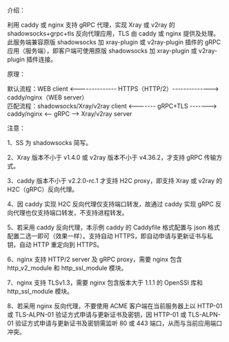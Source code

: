 介绍：

利用 caddy 或 nginx 支持 gRPC 代理，实现 Xray 或 v2ray 的 shadowsocks+grpc+tls 反向代理应用，TLS 由 caddy 或 nginx 提供及处理。此服务端兼容原版 shadowsocks 加 xray-plugin 或 v2ray-plugin 插件的 gRPC 应用（服务端），即客户端可使用原版 shadowsocks 加 xray-plugin 或 v2ray-plugin 插件连接。

原理：

默认流程：WEB client <-------------- HTTPS（HTTP/2）--------------> caddy/nginx（WEB server）  
匹配流程：shadowsocks/Xray/v2ray client <------- gRPC+TLS -------> caddy/nginx <-- gRPC --> Xray/v2ray server

注意：

1、SS 为 shadowsocks 简写。

2、Xray 版本不小于 v1.4.0 或 v2ray 版本不小于 v4.36.2，才支持 gRPC 传输方式。

3、caddy 版本不小于 v2.2.0-rc.1 才支持 H2C proxy，即支持 Xray 或 v2ray 的 H2C（gRPC）反向代理。

4、因 caddy 实现 H2C 反向代理仅支持端口转发，故通过 caddy 实现 gRPC 反向代理也仅支持端口转发，不支持进程转发。

5、若采用 caddy 反向代理，本示例 caddy 的 Caddyfile 格式配置与 json 格式配置二选一即可（效果一样）。支持自动 HTTPS，即自动申请与更新证书与私钥，自动 HTTP 重定向到 HTTPS。

6、nginx 支持 HTTP/2 server 及 gRPC proxy，需要 nginx 包含 http_v2_module 和 http_ssl_module 模块。

7、nginx 支持 TLSv1.3，需要 nginx 包含版本大于 1.1.1 的 OpenSSl 库和 http_ssl_module 模块。

8、若采用 nginx 反向代理，不要使用 ACME 客户端在当前服务器上以 HTTP-01 或 TLS-ALPN-01 验证方式申请与更新证书及密钥，因 HTTP-01 或 TLS-ALPN-01 验证方式申请与更新证书及密钥需监听 80 或 443 端口，从而与当前应用端口冲突。
